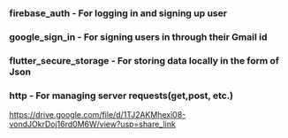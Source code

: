### firebase_auth - For logging in and signing up user
### google_sign_in - For signing users in through their Gmail id
### flutter_secure_storage - For storing data locally in the form of Json
### http - For managing server requests(get,post, etc.)
https://drive.google.com/file/d/1TJ2AKMhexi08-vondJOkrDoj16rd0M6W/view?usp=share_link
